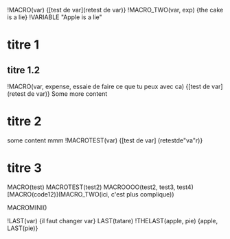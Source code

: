!MACRO(var) {[test de var](retest de var)}
!MACRO_TWO(var, exp) {the cake is a lie}
!VARIABLE "Apple is a lie"
# titre 1

## titre 1.2

!MACRO(var, expense, essaie de faire ce que tu peux avec ca) {[test de var](retest de var)}
Some more content

# titre 2

some content 
mmm
!MACROTEST(var) {[test de var] (retestde"va"r)}


# titre 3

MACRO(test) MACROTEST(test2)
MACROOOO(test2, test3, test4)
[MACRO(code12)](MACRO_TWO(ici, c'est plus complique))

MACROMINI()

!LAST(var) {il faut changer var}
LAST(tatare)
!THELAST(apple, pie) {apple, LAST(pie)}